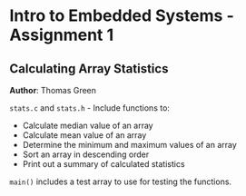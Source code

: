 # Intro to Embedded Systems - Assignment 1

## Calculating Array Statistics 

**Author**: Thomas Green

`stats.c` and `stats.h` - Include functions to:
- Calculate median value of an array
- Calculate mean value of an array
- Determine the minimum and maximum values of an array
- Sort an array in descending order
- Print out a summary of calculated statistics

`main()` includes a test array to use for testing the functions.